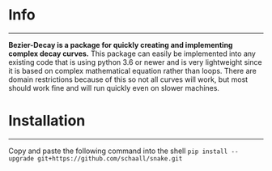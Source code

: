 # Info
---
**Bezier-Decay is a package for quickly creating and implementing complex decay curves.** This package can easily be implemented into any existing code that is using python 3.6 or newer and is very lightweight since it is based on complex mathematical equation rather than loops. There are domain restrictions because of this so not all curves will work, but most should work fine and will run quickly even on slower machines.

# Installation
---
Copy and paste the following command into the shell
```pip install --upgrade git+https://github.com/schaall/snake.git```
